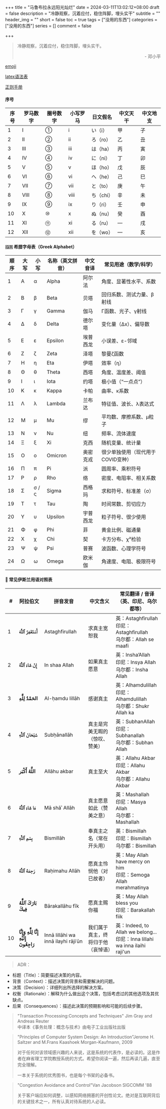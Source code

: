 +++
title = "马鲁布拉永远阳光灿烂"
date = 2024-03-11T13:02:12+08:00
draft = false
description = "冷静观察，沉着应付，稳住阵脚，埋头实干"
subtitle = ""
header_img = ""
short = false
toc = true
tags = ["没用的东西"]
categories = ["没用的东西"]
series = []
comment = false

+++

> 冷静观察，沉着应付，稳住阵脚，埋头实干。
> <p align="right">- 邓小平</p>

[emoji](https://gohugo.io/quick-reference/emojis/)

[latex语法表](https://www.cmor-faculty.rice.edu/~heinken/latex/symbols.pdf)

[正则手册](https://tool.oschina.net/uploads/apidocs/jquery/regexp.html)

#### 序号
| 序号 | 罗马数字 | 圈号数字 | 小写罗马 | 日文假名   | 中文天干 | 中文地支 |
| -- | ---- | ---- | ---- | ------ | ---- | ---- |
| 1  | I    | ①    | i    | い（i）   | 甲    | 子    |
| 2  | II   | ②    | ii   | ろ（ro）  | 乙    | 丑    |
| 3  | III  | ③    | iii  | は（ha）  | 丙    | 寅    |
| 4  | IV   | ④    | iv   | に（ni）  | 丁    | 卯    |
| 5  | V    | ⑤    | v    | ほ（ho）  | 戊    | 辰    |
| 6  | VI   | ⑥    | vi   | へ（he）  | 己    | 巳    |
| 7  | VII  | ⑦    | vii  | と（to）  | 庚    | 午    |
| 8  | VIII | ⑧    | viii | ち（chi） | 辛    | 未    |
| 9  | IX   | ⑨    | ix   | り（ri）  | 壬    | 申    |
| 10 | X    | ⑩    | x    | ぬ（nu）  | 癸    | 酉    |
| 11 | XI   | ⑪    | xi   | る（ru）  | —    | 戌    |
| 12 | XII  | ⑫    | xii  | を（wo）  | —    | 亥    |


#### 🇬🇷 希腊字母表（Greek Alphabet）
| 顺序 | 大写 | 小写    | 名称（英文拼音） | 中文音译 | 常见用途（数学/科学）         |
| -- | -- | ----- | -------- | ---- | ------------------- |
| 1  | Α  | α     | Alpha    | 阿尔法  | 角度、显著性水平、系数         |
| 2  | Β  | β     | Beta     | 贝塔   | 回归系数、测试力量、β射线       |
| 3  | Γ  | γ     | Gamma    | 伽马   | Γ函数、光子、γ射线          |
| 4  | Δ  | δ     | Delta    | 德尔塔  | 变化量（Δx）、偏导数         |
| 5  | Ε  | ε     | Epsilon  | 埃普西龙 | 小误差、ε-邻域            |
| 6  | Ζ  | ζ     | Zeta     | 泽塔   | 黎曼ζ函数               |
| 7  | Η  | η     | Eta      | 伊塔   | 效率（η）               |
| 8  | Θ  | θ     | Theta    | 西塔   | 角度、温度差、阈值           |
| 9  | Ι  | ι     | Iota     | 约塔   | 极小值（“一点点”）          |
| 10 | Κ  | κ     | Kappa    | 卡帕   | 曲率、κ系数              |
| 11 | Λ  | λ     | Lambda   | 兰布达  | 特征值、波长、λ表达式         |
| 12 | Μ  | μ     | Mu       | 缪    | 平均数、摩擦系数、μ粒子        |
| 13 | Ν  | ν     | Nu       | 纽    | 频率、流体速度             |
| 14 | Ξ  | ξ     | Xi       | 克西   | 随机变量、统计量            |
| 15 | Ο  | ο     | Omicron  | 奥密克戎 | 很少单独使用（现代用于COVID变种） |
| 16 | Π  | π     | Pi       | 派    | 圆周率、乘积符号            |
| 17 | Ρ  | ρ     | Rho      | 络    | 密度、电阻率、相关系数         |
| 18 | Σ  | σ / ς | Sigma    | 西格玛  | 求和符号、标准差（σ）         |
| 19 | Τ  | τ     | Tau      | 陶    | 时间常数、剪切应力           |
| 20 | Υ  | υ     | Upsilon  | 宇普西龙 | 粒子符号、很少使用           |
| 21 | Φ  | φ     | Phi      | 菲    | 黄金比例、磁通量            |
| 22 | Χ  | χ     | Chi      | 契    | 卡方分布、χ²检验           |
| 23 | Ψ  | ψ     | Psi      | 普赛   | 波函数、心理学符号           |
| 24 | Ω  | ω     | Omega    | 欧米伽  | 角速度、电阻、极限符号         |

#### 🌙 常见伊斯兰用语对照表
| #  | 阿拉伯文                                             | 拼音发音                                | 中文含义              | 常见翻译 / 音译（英、印尼、乌尔都等）                                                      |
| -- | ------------------------------------------------ | ----------------------------------- | ----------------- | ------------------------------------------------------------------------- |
| 1  | **أَسْتَغْفِرُ ٱللَّٰهَ**                        | Astaghfirullah                      | 求真主宽恕我            | 英：Astaghfirullah<br>印尼：Astaghfirullah<br>乌尔都：Allah se maafi               |
| 2  | **إِنْ شَاءَ ٱللَّٰهُ**                          | In shaa Allah                       | 如果真主愿意            | 英：Insha’Allah<br>印尼：Insya Allah<br>乌尔都：Insha Allah                        |
| 3  | **الحَمْدُ لِلَّٰهِ**                            | Al-ḥamdu lillāh                     | 感谢真主              | 英：Alhamdulillah<br>印尼：Alhamdulillah<br>乌尔都：Shukr Allah ka                 |
| 4  | **سُبْحَانَ ٱللَّٰهِ**                           | Subḥānallāh                         | 真主是完美无暇的（惊叹、赞美）   | 英：SubhanAllah<br>印尼：Subhanallah<br>乌尔都：Subhan Allah                       |
| 5  | **اللَّهُ أَكْبَر**                              | Allāhu akbar                        | 真主至大              | 英：Allahu Akbar<br>印尼：Allahu Akbar<br>乌尔都：Allahu Akbar                     |
| 6  | **مَا شَاءَ ٱللَّٰهُ**                           | Mā shāʾ Allāh                       | 真主愿意如此（赞美之意）      | 英：Mashallah<br>印尼：Masya Allah<br>乌尔都：Mashallah                            |
| 7  | **بِسْمِ ٱللَّٰهِ**                              | Bismillāh                           | 奉真主之名（常在开头用）      | 英：Bismillah<br>印尼：Bismillah<br>乌尔都：Bismillah                              |
| 8  | **رَحِمَهُ ٱللَّٰهُ**                            | Raḥimahu Allāh                      | 愿真主怜悯他（对已故者）      | 英：May Allah have mercy on him<br>印尼：Semoga Allah merahmatinya             |
| 9  | **بَارَكَ ٱللَّٰهُ فِيكَ**                       | Bārakallāhu fīk                     | 愿真主赐你福            | 英：May Allah bless you<br>印尼：Barakallah fiik                               |
| 10 | **إِنَّا لِلَّٰهِ وَإِنَّا إِلَيْهِ رَاجِعُونَ** | Innā lillāhi wa innā ilayhi rājiʿūn | 我们属于真主，终将归于他（哀悼语） | 英：Indeed, to Allah we belong...<br>印尼：Inna lillahi wa inna ilaihi raji'un |


> ADR：
- 标题（Title）：简要描述决策的内容。
- 背景（Context）：描述决策的背景和需要解决的问题。
- 决策（Decision）：详细列出所选择的解决方案。
- 权衡（Rationale）：解释为什么做出这个决策，包括考虑过的其他选项及其优缺点。
- 后果（Consequences）：描述此决策的预期影响和可能的后续步骤。

> "Transaction Processing:Concepts and Techniques" Jim Gray and Andreas Reuter<br>
> 中译本《事务处理：概念与技术》由电子工业出版社出版

>"Principles of Computer System Design: An Introduction"Jerome H. Saltzer and M.Frans Kaashoek Morgan-Kaufmann, 2009
>
>对于任何对该领域感兴趣的人来说，这是系统的代表作，是必读的。这是作者在麻省理工学院教授系统的方式。希望你阅读一遍，然后再读几遍，直至完全理解。
>
>一本关于系统的优秀图书，也是每个书架的必备书。

> "Congestion Avoidance and Control"Van Jacobson SIGCOMM '88
>
> 关于客户端应如何调整，以感知网络拥塞的开创性论文。绝对是互联网背后的关键技术之一，所有认真对待系统的人必读。

